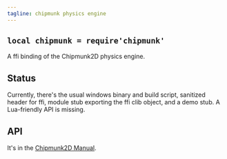 ```yaml
---
tagline: chipmunk physics engine
---
```


## `local chipmunk = require'chipmunk'`

A ffi binding of the Chipmunk2D physics engine.

## Status

Currently, there's the usual windows binary and build script, sanitized
header for ffi, module stub exporting the ffi clib object, and a demo stub.
A Lua-friendly API is missing.

## API

It's in the [Chipmunk2D Manual](http://chipmunk-physics.net/release/ChipmunkLatest-Docs/).
